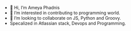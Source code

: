- 👋 Hi, I’m Ameya Phadnis
- 👀 I’m interested in contributing to programming world.
- 💞️ I’m looking to collaborate on JS, Python and Groovy.
- Specalized in Atlassian stack, Devops and Programming.

<!---
ameyaphadnis11/ameyaphadnis11 is a ✨ special ✨ repository because its `README.md` (this file) appears on your GitHub profile.
You can click the Preview link to take a look at your changes.
--->
